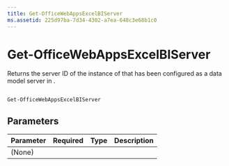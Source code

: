 ```yaml
---
title: Get-OfficeWebAppsExcelBIServer
ms.assetid: 225d97ba-7d34-4302-a7ea-648c3e68b1c0
---
```



# Get-OfficeWebAppsExcelBIServer

Returns the server ID of the instance of that has been configured as a data model server in .
  
    
    


```

Get-OfficeWebAppsExcelBIServer

```


## Parameters



|**Parameter**|**Required**|**Type**|**Description**|
|:-----|:-----|:-----|:-----|
|(None)  <br/> ||||
   

